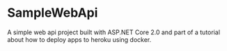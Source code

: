 # SampleWebApi

A simple web api project built with ASP.NET Core 2.0 and part of a tutorial about how to deploy apps to heroku using docker.